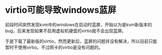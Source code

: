 # virtio可能导致windows蓝屏

前段时间突然发现kvm中的windows在启动时蓝屏，开始以为是kvm新版本的bug，后来发现如果不启用虚拟机硬盘的virtio就不会出现蓝屏。

于是下载了最新版的virtio，然而更新后，蓝屏的问题并没有解决，所以目前只能暂时不使用virtio。不过网卡的virtio是没有问题的。

